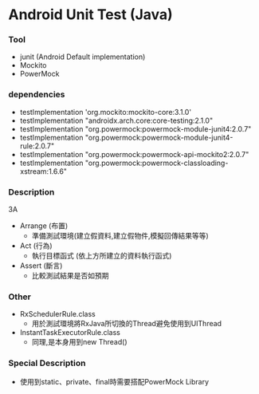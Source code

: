 # Android Unit Test (Java)


### Tool
- junit (Android Default implementation)
- Mockito
- PowerMock


### dependencies
- testImplementation 'org.mockito:mockito-core:3.1.0'
- testImplementation "androidx.arch.core:core-testing:2.1.0"
- testImplementation "org.powermock:powermock-module-junit4:2.0.7"
- testImplementation "org.powermock:powermock-module-junit4-rule:2.0.7"
- testImplementation "org.powermock:powermock-api-mockito2:2.0.7"
- testImplementation "org.powermock:powermock-classloading-xstream:1.6.6"


### Description
3A
- Arrange (布置)
  - 準備測試環境(建立假資料,建立假物件,模擬回傳結果等等)
- Act (行為)
  - 執行目標函式 (依上方所建立的資料執行函式)
- Assert (斷言)
  - 比較測試結果是否如預期
    
### Other
- RxSchedulerRule.class
    - 用於測試環境將RxJava所切換的Thread避免使用到UIThread
- InstantTaskExecutorRule.class
    - 同理,是本身用到new Thread()
    
### Special Description
- 使用到static、private、final時需要搭配PowerMock Library
